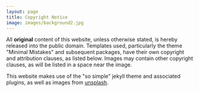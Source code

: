 ```yaml
---
layout: page
title: Copyright Notice
image: images/background2.jpg
---
```

All **original** content of this website, unless otherwise stated, is hereby released into the public domain. Templates used, particularly the theme "Minimal Mistakes" and subsequent packages, have their own copyright and attribution clauses, as listed below. Images may contain other copyright clauses, as will be listed in a space near the image.

This website makes use of the "so simple" jekyll theme and associated plugins, as well as images from [unsplash](https://unsplash.com).
